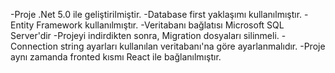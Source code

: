 -Proje .Net 5.0 ile geliştirilmiştir.
-Database first yaklaşımı kullanılmıştır.
-Entity Framework kullanılmıştır.
-Veritabanı bağlatısı Microsoft SQL Server'dir
-Projeyi indirdikten sonra, Migration dosyaları silinmeli. 
-Connection string ayarları kullanılan veritabanı'na göre ayarlanmalıdır.
-Proje aynı zamanda fronted kısmı React ile bağlanılmıştır.
